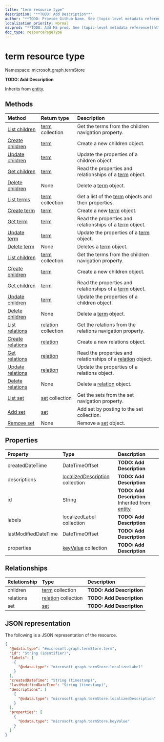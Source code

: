 ```yaml
---
title: "term resource type"
description: "**TODO: Add Description**"
author: "**TODO: Provide Github Name. See [topic-level metadata reference](https://msgo.azurewebsites.net/add/document/guidelines/metadata.html#topic-level-metadata)**"
localization_priority: Normal
ms.prod: "**TODO: Add MS prod. See [topic-level metadata reference](https://msgo.azurewebsites.net/add/document/guidelines/metadata.html#topic-level-metadata)**"
doc_type: resourcePageType
---
```


# term resource type

Namespace: microsoft.graph.termStore

**TODO: Add Description**


Inherits from [entity](../resources/entity.md).

## Methods
|Method|Return type|Description|
|:---|:---|:---|
|[List children](../api/termstore-set-list-children.md)|[term](../resources/termstore-term.md) collection|Get the terms from the children navigation property.|
|[Create children](../api/termstore-set-post-children.md)|[term](../resources/termstore-term.md)|Create a new children object.|
|[Update children](../api/termstore-set-update-children.md)|[term](../resources/termstore-term.md)|Update the properties of a children object.|
|[Get children](../api/termstore-set-get-term.md)|[term](../resources/termstore-term.md)|Read the properties and relationships of a [term](../resources/term.md) object.|
|[Delete children](../api/termstore-set-delete-children.md)|None|Delete a [term](../resources/termstore-term.md) object.|
|[List terms](../api/term-list.md)|[term](../resources/termstore-term.md) collection|Get a list of the [term](../resources/term.md) objects and their properties.|
|[Create term](../api/termstore-term-create.md)|[term](../resources/termstore-term.md)|Create a new [term](../resources/termstore-term.md) object.|
|[Get term](../api/termstore-term-get.md)|[term](../resources/termstore-term.md)|Read the properties and relationships of a [term](../resources/termstore-term.md) object.|
|[Update term](../api/termstore-term-update.md)|[term](../resources/termstore-term.md)|Update the properties of a [term](../resources/termstore-term.md) object.|
|[Delete term](../api/termstore-term-delete.md)|None|Deletes a [term](../resources/termstore-term.md) object.|
|[List children](../api/termstore-term-list-children.md)|[term](../resources/termstore-term.md) collection|Get the terms from the children navigation property.|
|[Create children](../api/termstore-term-post-children.md)|[term](../resources/termstore-term.md)|Create a new children object.|
|[Get children](../api/termstore-term-get-term.md)|[term](../resources/termstore-term.md)|Read the properties and relationships of a [term](../resources/term.md) object.|
|[Update children](../api/termstore-term-update-children.md)|[term](../resources/termstore-term.md)|Update the properties of a children object.|
|[Delete children](../api/termstore-term-delete-children.md)|None|Delete a [term](../resources/termstore-term.md) object.|
|[List relations](../api/termstore-term-list-relations.md)|[relation](../resources/termstore-relation.md) collection|Get the relations from the relations navigation property.|
|[Create relations](../api/termstore-term-post-relations.md)|[relation](../resources/termstore-relation.md)|Create a new relations object.|
|[Get relations](../api/termstore-term-get-relation.md)|[relation](../resources/termstore-relation.md)|Read the properties and relationships of a [relation](../resources/relation.md) object.|
|[Update relations](../api/termstore-term-update-relations.md)|[relation](../resources/termstore-relation.md)|Update the properties of a relations object.|
|[Delete relations](../api/termstore-term-delete-relations.md)|None|Delete a [relation](../resources/termstore-relation.md) object.|
|[List set](../api/termstore-term-list-set.md)|[set](../resources/termstore-set.md) collection|Get the sets from the set navigation property.|
|[Add set](../api/termstore-term-post-set.md)|[set](../resources/termstore-set.md)|Add set by posting to the set collection.|
|[Remove set](../api/termstore-term-delete-set.md)|None|Remove a [set](../resources/termstore-set.md) object.|

## Properties
|Property|Type|Description|
|:---|:---|:---|
|createdDateTime|DateTimeOffset|**TODO: Add Description**|
|descriptions|[localizedDescription](../resources/termstore-localizeddescription.md) collection|**TODO: Add Description**|
|id|String|**TODO: Add Description** Inherited from [entity](../resources/termstore-entity.md)|
|labels|[localizedLabel](../resources/termstore-localizedlabel.md) collection|**TODO: Add Description**|
|lastModifiedDateTime|DateTimeOffset|**TODO: Add Description**|
|properties|[keyValue](../resources/termstore-intune-keyvalue.md) collection|**TODO: Add Description**|

## Relationships
|Relationship|Type|Description|
|:---|:---|:---|
|children|[term](../resources/termstore-term.md) collection|**TODO: Add Description**|
|relations|[relation](../resources/termstore-relation.md) collection|**TODO: Add Description**|
|set|[set](../resources/termstore-set.md)|**TODO: Add Description**|

## JSON representation
The following is a JSON representation of the resource.
<!-- {
  "blockType": "resource",
  "keyProperty": "id",
  "@odata.type": "microsoft.graph.termStore.term",
  "baseType": "microsoft.graph.entity",
  "openType": false
}
-->
``` json
{
  "@odata.type": "#microsoft.graph.termStore.term",
  "id": "String (identifier)",
  "labels": [
    {
      "@odata.type": "microsoft.graph.termStore.localizedLabel"
    }
  ],
  "createdDateTime": "String (timestamp)",
  "lastModifiedDateTime": "String (timestamp)",
  "descriptions": [
    {
      "@odata.type": "microsoft.graph.termStore.localizedDescription"
    }
  ],
  "properties": [
    {
      "@odata.type": "microsoft.graph.termStore.keyValue"
    }
  ]
}
```

